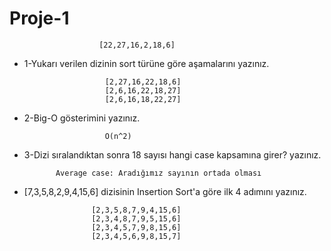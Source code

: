# Proje-1

                        [22,27,16,2,18,6]

- 1-Yukarı verilen dizinin sort türüne göre aşamalarını yazınız.
                        
                        [2,27,16,22,18,6]
                        [2,6,16,22,18,27]
                        [2,6,16,18,22,27]

- 2-Big-O gösterimini yazınız.
                        
                        O(n^2)

- 3-Dizi sıralandıktan sonra 18 sayısı hangi case kapsamına girer? yazınız.

             Average case: Aradığımız sayının ortada olması

- [7,3,5,8,2,9,4,15,6] dizisinin Insertion Sort'a göre ilk 4 adımını yazınız.

                     [2,3,5,8,7,9,4,15,6]
                     [2,3,4,8,7,9,5,15,6]
                     [2,3,4,5,7,9,8,15,6]
                     [2,3,4,5,6,9,8,15,7]

